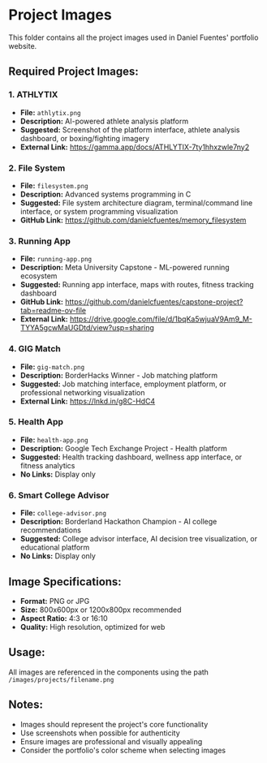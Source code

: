 # Project Images

This folder contains all the project images used in Daniel Fuentes' portfolio website.

## Required Project Images:

### 1. ATHLYTIX
- **File:** `athlytix.png`
- **Description:** AI-powered athlete analysis platform
- **Suggested:** Screenshot of the platform interface, athlete analysis dashboard, or boxing/fighting imagery
- **External Link:** https://gamma.app/docs/ATHLYTIX-7ty1hhxzwle7ny2

### 2. File System
- **File:** `filesystem.png`
- **Description:** Advanced systems programming in C
- **Suggested:** File system architecture diagram, terminal/command line interface, or system programming visualization
- **GitHub Link:** https://github.com/danielcfuentes/memory_filesystem

### 3. Running App
- **File:** `running-app.png`
- **Description:** Meta University Capstone - ML-powered running ecosystem
- **Suggested:** Running app interface, maps with routes, fitness tracking dashboard
- **GitHub Link:** https://github.com/danielcfuentes/capstone-project?tab=readme-ov-file
- **External Link:** https://drive.google.com/file/d/1bqKa5wjuaV9Am9_M-TYYA5gcwMaUGDtd/view?usp=sharing

### 4. GIG Match
- **File:** `gig-match.png`
- **Description:** BorderHacks Winner - Job matching platform
- **Suggested:** Job matching interface, employment platform, or professional networking visualization
- **External Link:** https://lnkd.in/g8C-HdC4

### 5. Health App
- **File:** `health-app.png`
- **Description:** Google Tech Exchange Project - Health platform
- **Suggested:** Health tracking dashboard, wellness app interface, or fitness analytics
- **No Links:** Display only

### 6. Smart College Advisor
- **File:** `college-advisor.png`
- **Description:** Borderland Hackathon Champion - AI college recommendations
- **Suggested:** College advisor interface, AI decision tree visualization, or educational platform
- **No Links:** Display only

## Image Specifications:
- **Format:** PNG or JPG
- **Size:** 800x600px or 1200x800px recommended
- **Aspect Ratio:** 4:3 or 16:10
- **Quality:** High resolution, optimized for web

## Usage:
All images are referenced in the components using the path `/images/projects/filename.png`

## Notes:
- Images should represent the project's core functionality
- Use screenshots when possible for authenticity
- Ensure images are professional and visually appealing
- Consider the portfolio's color scheme when selecting images
